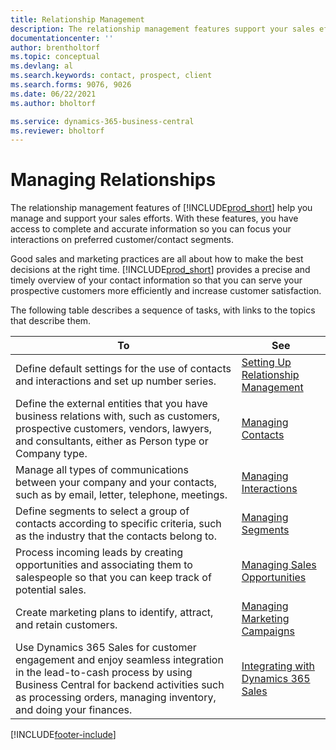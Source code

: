 ```yaml
---
title: Relationship Management
description: The relationship management features support your sales efforts and let you access information about contacts and prospects to serve customers efficiently.
documentationcenter: ''
author: brentholtorf
ms.topic: conceptual
ms.devlang: al
ms.search.keywords: contact, prospect, client
ms.search.forms: 9076, 9026
ms.date: 06/22/2021
ms.author: bholtorf

ms.service: dynamics-365-business-central
ms.reviewer: bholtorf
---
```

# Managing Relationships
The relationship management features of [!INCLUDE[prod_short](includes/prod_short.md)] help you manage and support your sales efforts. With these features, you have access to complete and accurate information so you can focus your interactions on preferred customer/contact segments.

Good sales and marketing practices are all about how to make the best decisions at the right time. [!INCLUDE[prod_short](includes/prod_short.md)] provides a precise and timely overview of your contact information so that you can serve your prospective customers more efficiently and increase customer satisfaction.

The following table describes a sequence of tasks, with links to the topics that describe them.  

| To | See |
| --- | --- |
|Define default settings for the use of contacts and interactions and set up number series.|[Setting Up Relationship Management](marketing-setup-marketing.md)|
|Define the external entities that you have business relations with, such as customers, prospective customers, vendors, lawyers, and consultants, either as Person type or Company type.|[Managing Contacts](marketing-contacts.md)|
|Manage all types of communications between your company and your contacts, such as by email, letter, telephone, meetings.|[Managing Interactions](marketing-interactions.md)|
|Define segments to select a group of contacts according to specific criteria, such as the industry that the contacts belong to.|[Managing Segments](marketing-segments.md)|
|Process incoming leads by creating opportunities and associating them to salespeople so that you can keep track of potential sales.|[Managing Sales Opportunities](marketing-manage-sales-opportunities.md)|
|Create marketing plans to identify, attract, and retain customers.|[Managing Marketing Campaigns](marketing-campaigns.md)|
|Use Dynamics 365 Sales for customer engagement and enjoy seamless integration in the lead-to-cash process by using Business Central for backend activities such as processing orders, managing inventory, and doing your finances.|[Integrating with Dynamics 365 Sales](marketing-integrate-dynamicscrm.md)|


[!INCLUDE[footer-include](includes/footer-banner.md)]